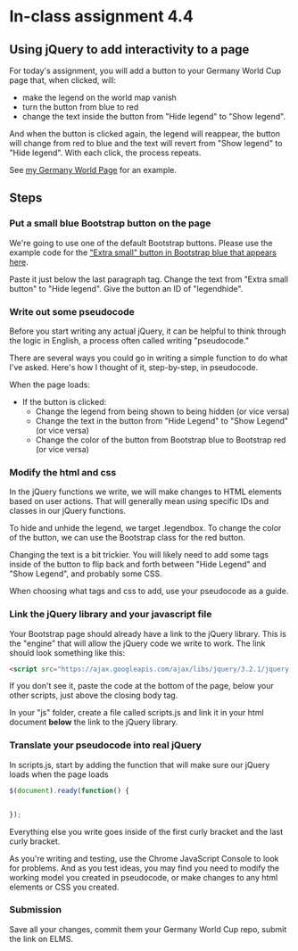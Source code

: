 
# In-class assignment 4.4

## Using jQuery to add interactivity to a page

For today's assignment, you will add a button to your Germany World Cup page that, when clicked, will:

* make the legend on the world map vanish
* turn the button from blue to red
* change the text inside the button from "Hide legend" to "Show legend".

And when the button is clicked again, the legend will reappear, the button will change from red to blue and the text will revert from "Show legend" to "Hide legend". With each click, the process repeats.

See [my Germany World Page](http://smussenden.github.io/germany-world-cup) for an example.

## Steps

### Put a small blue Bootstrap button on the page

We're going to use one of the default Bootstrap buttons.  Please use the example code for the ["Extra small" button in Bootstrap blue that appears here](http://getbootstrap.com/css/#buttons-sizes).  

Paste it just below the last paragraph tag.  Change the text from "Extra small button" to "Hide legend". Give the button an ID of "legendhide".

### Write out some pseudocode

Before you start writing any actual jQuery, it can be helpful to think through the logic in English, a process often called writing "pseudocode."

There are several ways you could go in writing a simple function to do what I've asked.  Here's how I thought of it, step-by-step, in pseudocode.

When the page loads:
* If the button is clicked:
  * Change the legend from being shown to being hidden (or vice versa)
  * Change the text in the button from "Hide Legend" to "Show Legend" (or vice versa)
  * Change the color of the button from Bootstrap blue to Bootstrap red (or vice versa)

### Modify the html and css

In the jQuery functions we write, we will make changes to HTML elements based on user actions. That will generally mean using specific IDs and classes in our jQuery functions.

To hide and unhide the legend, we target .legendbox.  To change the color of the button, we can use the Bootstrap class for the red button.

Changing the text is a bit trickier.  You will likely need to add some tags inside of the button to flip back and forth between "Hide Legend" and "Show Legend", and probably some CSS.

When choosing what tags and css to add, use your pseudocode as a guide.

### Link the jQuery library and your javascript file

Your Bootstrap page should already have a link to the jQuery library. This is the "engine" that will allow the jQuery code we write to work. The link should look something like this:

```html
<script src="https://ajax.googleapis.com/ajax/libs/jquery/3.2.1/jquery.min.js"></script>
```

If you don't see it, paste the code at the bottom of the page, below your other scripts, just above the closing body tag.  

In your "js" folder, create a file called scripts.js and link it in your html document **below** the link to the jQuery library.

### Translate your pseudocode into real jQuery

In scripts.js, start by adding the function that will make sure our jQuery loads when the page loads

```js
$(document).ready(function() {


});
```

Everything else you write goes inside of the first curly bracket and the last curly bracket.  

As you're writing and testing, use the Chrome JavaScript Console to look for problems.  And as you test ideas, you may find you need to modify the working model you created in pseudocode, or make changes to any html elements or CSS you created.

### Submission

Save all your changes, commit them your Germany World Cup repo, submit the link on ELMS.
